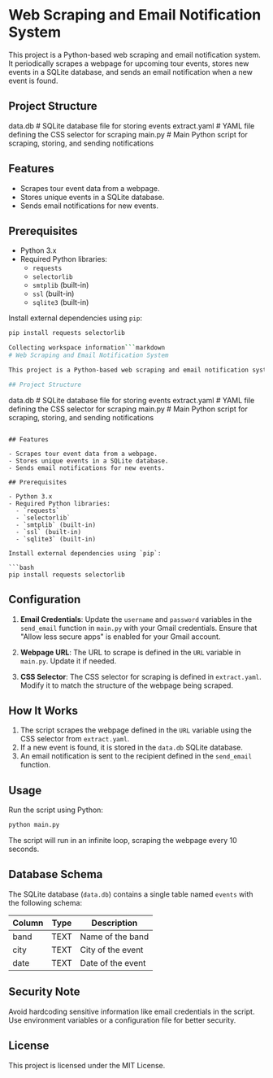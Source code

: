 # Web Scraping and Email Notification System

This project is a Python-based web scraping and email notification system. It periodically scrapes a webpage for upcoming tour events, stores new events in a SQLite database, and sends an email notification when a new event is found.

## Project Structure
data.db # SQLite database file for storing events extract.yaml # YAML file defining the CSS selector for scraping main.py # Main Python script for scraping, storing, and sending notifications


## Features

- Scrapes tour event data from a webpage.
- Stores unique events in a SQLite database.
- Sends email notifications for new events.

## Prerequisites

- Python 3.x
- Required Python libraries:
  - `requests`
  - `selectorlib`
  - `smtplib` (built-in)
  - `ssl` (built-in)
  - `sqlite3` (built-in)

Install external dependencies using `pip`:

```bash
pip install requests selectorlib

Collecting workspace information```markdown
# Web Scraping and Email Notification System

This project is a Python-based web scraping and email notification system. It periodically scrapes a webpage for upcoming tour events, stores new events in a SQLite database, and sends an email notification when a new event is found.

## Project Structure

```
data.db                # SQLite database file for storing events
extract.yaml           # YAML file defining the CSS selector for scraping
main.py                # Main Python script for scraping, storing, and sending notifications
```

## Features

- Scrapes tour event data from a webpage.
- Stores unique events in a SQLite database.
- Sends email notifications for new events.

## Prerequisites

- Python 3.x
- Required Python libraries:
  - `requests`
  - `selectorlib`
  - `smtplib` (built-in)
  - `ssl` (built-in)
  - `sqlite3` (built-in)

Install external dependencies using `pip`:

```bash
pip install requests selectorlib
```

## Configuration

1. **Email Credentials**:
   Update the `username` and `password` variables in the `send_email` function in `main.py` with your Gmail credentials. Ensure that "Allow less secure apps" is enabled for your Gmail account.

2. **Webpage URL**:
   The URL to scrape is defined in the `URL` variable in `main.py`. Update it if needed.

3. **CSS Selector**:
   The CSS selector for scraping is defined in `extract.yaml`. Modify it to match the structure of the webpage being scraped.

## How It Works

1. The script scrapes the webpage defined in the `URL` variable using the CSS selector from `extract.yaml`.
2. If a new event is found, it is stored in the `data.db` SQLite database.
3. An email notification is sent to the recipient defined in the `send_email` function.

## Usage

Run the script using Python:

```bash
python main.py
```


The script will run in an infinite loop, scraping the webpage every 10 seconds.

## Database Schema

The SQLite database (`data.db`) contains a single table named `events` with the following schema:

| Column | Type    | Description          |
|--------|---------|----------------------|
| band   | TEXT    | Name of the band     |
| city   | TEXT    | City of the event    |
| date   | TEXT    | Date of the event    |

## Security Note

Avoid hardcoding sensitive information like email credentials in the script. Use environment variables or a configuration file for better security.

## License

This project is licensed under the MIT License.
```